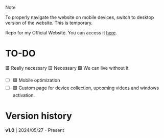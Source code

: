 > [!NOTE]
> To properly navigate the website on mobile devices, switch to desktop version of the website. This is temporary.

Repo for my Official Website. You can access it [here](https://sobakintech.sytes.net).


# TO-DO
🟥 Really necessary 🟨 Necessary 🟩 We can live without it

- [ ] 🟥 Mobile optimization
- [ ] 🟩 Custom page for device collection, upcoming videos and windows activation.

# Version history
**v1.0** | 2024/05/27 - Present

